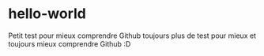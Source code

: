 # hello-world
Petit test pour mieux comprendre Github
toujours plus de test pour mieux et toujours mieux comprendre Github :D
